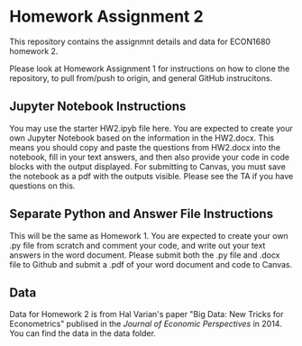 # Homework Assignment 2

This repository contains the assignmnt details and data for ECON1680 homework 2.

Please look at Homework Assignment 1 for instructions on how to clone the repository, to pull from/push to origin, and general GitHub instrucitons.

## Jupyter Notebook Instructions

You may use the starter HW2.ipyb file here. You are expected to create your own Jupyter Notebook based on the information in the HW2.docx. This means you should copy and paste the questions from HW2.docx into the notebook, fill in your text answers, and then also provide your code in code blocks with the output displayed. For submitting to Canvas, you must save the notebook as a pdf with the outputs visible. Please see the TA if you have questions on this.

## Separate Python and Answer File Instructions 

This will be the same as Homework 1. You are expected to create your own .py file from scratch and comment your code, and write out your text answers in the word document. Please submit both the .py file and .docx file to Github and submit a .pdf of your word document and code to Canvas.

## Data

Data for Homework 2 is from Hal Varian's paper "Big Data: New Tricks for Econometrics" publised in the _Journal of Economic Perspectives_ in 2014. You can find the data in the data folder.
